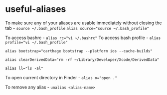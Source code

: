# useful-aliases

To make sure any of your aliases are usable immediately without closing the tab - 
`source ~/.bash_profile`
`alias source="source ~/.bash_profile"`

To access bashrc - `alias rc="vi ~/.bashrc"`
To access bash profile - `alias profile="vi ~/.bash_profile"`

`alias bootstrap="carthage bootstrap --platform ios --cache-builds"`

`alias clearDerivedData="rm -rf ~/Library/Developer/Xcode/DerivedData"`

`alias ll="ls -al"`

To open current directory in Finder - `alias o="open ."`

To remove any alias - `unalias <alias-name>`

